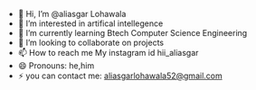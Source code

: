 - 👋 Hi, I’m @aliasgar Lohawala 
- 👀 I’m interested in artifical intellegence
- 🌱 I’m currently learning Btech Computer Science Engineering
- 💞️ I’m looking to collaborate on projects 
- 📫 How to reach me My instagram id hii_aliasgar
- 😄 Pronouns: he,him
- ⚡ you can contact me: aliasgarlohawala52@gmail.com

<!---
aliasgar89/aliasgar89 is a ✨ special ✨ repository because its `README.md` (this file) appears on your GitHub profile.
You can click the Preview link to take a look at your changes.
--->
